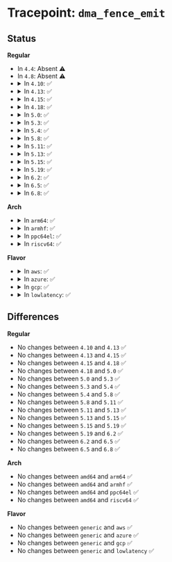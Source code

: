 # Tracepoint: <code>dma_fence_emit</code>

## Status
<b>Regular</b>
<ul>
<li>
In <code>4.4</code>: Absent ⚠️
</li>
<li>
In <code>4.8</code>: Absent ⚠️
</li>
<li>
<details>
<summary>In <code>4.10</code>: ✅</summary>

Event:

```c
struct trace_event_raw_dma_fence {
    struct trace_entry ent;
    u32 __data_loc_driver;
    u32 __data_loc_timeline;
    unsigned int context;
    unsigned int seqno;
    char __data[0];
};
```
Function:

```c
void trace_event_raw_event_dma_fence(void *__data, struct dma_fence *fence);
```
</details>
</li>
<li>
<details>
<summary>In <code>4.13</code>: ✅</summary>

Event:

```c
struct trace_event_raw_dma_fence {
    struct trace_entry ent;
    u32 __data_loc_driver;
    u32 __data_loc_timeline;
    unsigned int context;
    unsigned int seqno;
    char __data[0];
};
```
Function:

```c
void trace_event_raw_event_dma_fence(void *__data, struct dma_fence *fence);
```
</details>
</li>
<li>
<details>
<summary>In <code>4.15</code>: ✅</summary>

Event:

```c
struct trace_event_raw_dma_fence {
    struct trace_entry ent;
    u32 __data_loc_driver;
    u32 __data_loc_timeline;
    unsigned int context;
    unsigned int seqno;
    char __data[0];
};
```
Function:

```c
void trace_event_raw_event_dma_fence(void *__data, struct dma_fence *fence);
```
</details>
</li>
<li>
<details>
<summary>In <code>4.18</code>: ✅</summary>

Event:

```c
struct trace_event_raw_dma_fence {
    struct trace_entry ent;
    u32 __data_loc_driver;
    u32 __data_loc_timeline;
    unsigned int context;
    unsigned int seqno;
    char __data[0];
};
```
Function:

```c
void trace_event_raw_event_dma_fence(void *__data, struct dma_fence *fence);
```
</details>
</li>
<li>
<details>
<summary>In <code>5.0</code>: ✅</summary>

Event:

```c
struct trace_event_raw_dma_fence {
    struct trace_entry ent;
    u32 __data_loc_driver;
    u32 __data_loc_timeline;
    unsigned int context;
    unsigned int seqno;
    char __data[0];
};
```
Function:

```c
void trace_event_raw_event_dma_fence(void *__data, struct dma_fence *fence);
```
</details>
</li>
<li>
<details>
<summary>In <code>5.3</code>: ✅</summary>

Event:

```c
struct trace_event_raw_dma_fence {
    struct trace_entry ent;
    u32 __data_loc_driver;
    u32 __data_loc_timeline;
    unsigned int context;
    unsigned int seqno;
    char __data[0];
};
```
Function:

```c
void trace_event_raw_event_dma_fence(void *__data, struct dma_fence *fence);
```
</details>
</li>
<li>
<details>
<summary>In <code>5.4</code>: ✅</summary>

Event:

```c
struct trace_event_raw_dma_fence {
    struct trace_entry ent;
    u32 __data_loc_driver;
    u32 __data_loc_timeline;
    unsigned int context;
    unsigned int seqno;
    char __data[0];
};
```
Function:

```c
void trace_event_raw_event_dma_fence(void *__data, struct dma_fence *fence);
```
</details>
</li>
<li>
<details>
<summary>In <code>5.8</code>: ✅</summary>

Event:

```c
struct trace_event_raw_dma_fence {
    struct trace_entry ent;
    u32 __data_loc_driver;
    u32 __data_loc_timeline;
    unsigned int context;
    unsigned int seqno;
    char __data[0];
};
```
Function:

```c
void trace_event_raw_event_dma_fence(void *__data, struct dma_fence *fence);
```
</details>
</li>
<li>
<details>
<summary>In <code>5.11</code>: ✅</summary>

Event:

```c
struct trace_event_raw_dma_fence {
    struct trace_entry ent;
    u32 __data_loc_driver;
    u32 __data_loc_timeline;
    unsigned int context;
    unsigned int seqno;
    char __data[0];
};
```
Function:

```c
void trace_event_raw_event_dma_fence(void *__data, struct dma_fence *fence);
```
</details>
</li>
<li>
<details>
<summary>In <code>5.13</code>: ✅</summary>

Event:

```c
struct trace_event_raw_dma_fence {
    struct trace_entry ent;
    u32 __data_loc_driver;
    u32 __data_loc_timeline;
    unsigned int context;
    unsigned int seqno;
    char __data[0];
};
```
Function:

```c
void trace_event_raw_event_dma_fence(void *__data, struct dma_fence *fence);
```
</details>
</li>
<li>
<details>
<summary>In <code>5.15</code>: ✅</summary>

Event:

```c
struct trace_event_raw_dma_fence {
    struct trace_entry ent;
    u32 __data_loc_driver;
    u32 __data_loc_timeline;
    unsigned int context;
    unsigned int seqno;
    char __data[0];
};
```
Function:

```c
void trace_event_raw_event_dma_fence(void *__data, struct dma_fence *fence);
```
</details>
</li>
<li>
<details>
<summary>In <code>5.19</code>: ✅</summary>

Event:

```c
struct trace_event_raw_dma_fence {
    struct trace_entry ent;
    u32 __data_loc_driver;
    u32 __data_loc_timeline;
    unsigned int context;
    unsigned int seqno;
    char __data[0];
};
```
Function:

```c
void trace_event_raw_event_dma_fence(void *__data, struct dma_fence *fence);
```
</details>
</li>
<li>
<details>
<summary>In <code>6.2</code>: ✅</summary>

Event:

```c
struct trace_event_raw_dma_fence {
    struct trace_entry ent;
    u32 __data_loc_driver;
    u32 __data_loc_timeline;
    unsigned int context;
    unsigned int seqno;
    char __data[0];
};
```
Function:

```c
void trace_event_raw_event_dma_fence(void *__data, struct dma_fence *fence);
```
</details>
</li>
<li>
<details>
<summary>In <code>6.5</code>: ✅</summary>

Event:

```c
struct trace_event_raw_dma_fence {
    struct trace_entry ent;
    u32 __data_loc_driver;
    u32 __data_loc_timeline;
    unsigned int context;
    unsigned int seqno;
    char __data[0];
};
```
Function:

```c
void trace_event_raw_event_dma_fence(void *__data, struct dma_fence *fence);
```
</details>
</li>
<li>
<details>
<summary>In <code>6.8</code>: ✅</summary>

Event:

```c
struct trace_event_raw_dma_fence {
    struct trace_entry ent;
    u32 __data_loc_driver;
    u32 __data_loc_timeline;
    unsigned int context;
    unsigned int seqno;
    char __data[0];
};
```
Function:

```c
void trace_event_raw_event_dma_fence(void *__data, struct dma_fence *fence);
```
</details>
</li>
</ul>
<b>Arch</b>
<ul>
<li>
<details>
<summary>In <code>arm64</code>: ✅</summary>

Event:

```c
struct trace_event_raw_dma_fence {
    struct trace_entry ent;
    u32 __data_loc_driver;
    u32 __data_loc_timeline;
    unsigned int context;
    unsigned int seqno;
    char __data[0];
};
```
Function:

```c
void trace_event_raw_event_dma_fence(void *__data, struct dma_fence *fence);
```
</details>
</li>
<li>
<details>
<summary>In <code>armhf</code>: ✅</summary>

Event:

```c
struct trace_event_raw_dma_fence {
    struct trace_entry ent;
    u32 __data_loc_driver;
    u32 __data_loc_timeline;
    unsigned int context;
    unsigned int seqno;
    char __data[0];
};
```
Function:

```c
void trace_event_raw_event_dma_fence(void *__data, struct dma_fence *fence);
```
</details>
</li>
<li>
<details>
<summary>In <code>ppc64el</code>: ✅</summary>

Event:

```c
struct trace_event_raw_dma_fence {
    struct trace_entry ent;
    u32 __data_loc_driver;
    u32 __data_loc_timeline;
    unsigned int context;
    unsigned int seqno;
    char __data[0];
};
```
Function:

```c
void trace_event_raw_event_dma_fence(void *__data, struct dma_fence *fence);
```
</details>
</li>
<li>
<details>
<summary>In <code>riscv64</code>: ✅</summary>

Event:

```c
struct trace_event_raw_dma_fence {
    struct trace_entry ent;
    u32 __data_loc_driver;
    u32 __data_loc_timeline;
    unsigned int context;
    unsigned int seqno;
    char __data[0];
};
```
Function:

```c
void trace_event_raw_event_dma_fence(void *__data, struct dma_fence *fence);
```
</details>
</li>
</ul>
<b>Flavor</b>
<ul>
<li>
<details>
<summary>In <code>aws</code>: ✅</summary>

Event:

```c
struct trace_event_raw_dma_fence {
    struct trace_entry ent;
    u32 __data_loc_driver;
    u32 __data_loc_timeline;
    unsigned int context;
    unsigned int seqno;
    char __data[0];
};
```
Function:

```c
void trace_event_raw_event_dma_fence(void *__data, struct dma_fence *fence);
```
</details>
</li>
<li>
<details>
<summary>In <code>azure</code>: ✅</summary>

Event:

```c
struct trace_event_raw_dma_fence {
    struct trace_entry ent;
    u32 __data_loc_driver;
    u32 __data_loc_timeline;
    unsigned int context;
    unsigned int seqno;
    char __data[0];
};
```
Function:

```c
void trace_event_raw_event_dma_fence(void *__data, struct dma_fence *fence);
```
</details>
</li>
<li>
<details>
<summary>In <code>gcp</code>: ✅</summary>

Event:

```c
struct trace_event_raw_dma_fence {
    struct trace_entry ent;
    u32 __data_loc_driver;
    u32 __data_loc_timeline;
    unsigned int context;
    unsigned int seqno;
    char __data[0];
};
```
Function:

```c
void trace_event_raw_event_dma_fence(void *__data, struct dma_fence *fence);
```
</details>
</li>
<li>
<details>
<summary>In <code>lowlatency</code>: ✅</summary>

Event:

```c
struct trace_event_raw_dma_fence {
    struct trace_entry ent;
    u32 __data_loc_driver;
    u32 __data_loc_timeline;
    unsigned int context;
    unsigned int seqno;
    char __data[0];
};
```
Function:

```c
void trace_event_raw_event_dma_fence(void *__data, struct dma_fence *fence);
```
</details>
</li>
</ul>

## Differences
<b>Regular</b>
<ul>
<li>
No changes between <code>4.10</code> and <code>4.13</code> ✅
</li>
<li>
No changes between <code>4.13</code> and <code>4.15</code> ✅
</li>
<li>
No changes between <code>4.15</code> and <code>4.18</code> ✅
</li>
<li>
No changes between <code>4.18</code> and <code>5.0</code> ✅
</li>
<li>
No changes between <code>5.0</code> and <code>5.3</code> ✅
</li>
<li>
No changes between <code>5.3</code> and <code>5.4</code> ✅
</li>
<li>
No changes between <code>5.4</code> and <code>5.8</code> ✅
</li>
<li>
No changes between <code>5.8</code> and <code>5.11</code> ✅
</li>
<li>
No changes between <code>5.11</code> and <code>5.13</code> ✅
</li>
<li>
No changes between <code>5.13</code> and <code>5.15</code> ✅
</li>
<li>
No changes between <code>5.15</code> and <code>5.19</code> ✅
</li>
<li>
No changes between <code>5.19</code> and <code>6.2</code> ✅
</li>
<li>
No changes between <code>6.2</code> and <code>6.5</code> ✅
</li>
<li>
No changes between <code>6.5</code> and <code>6.8</code> ✅
</li>
</ul>
<b>Arch</b>
<ul>
<li>
No changes between <code>amd64</code> and <code>arm64</code> ✅
</li>
<li>
No changes between <code>amd64</code> and <code>armhf</code> ✅
</li>
<li>
No changes between <code>amd64</code> and <code>ppc64el</code> ✅
</li>
<li>
No changes between <code>amd64</code> and <code>riscv64</code> ✅
</li>
</ul>
<b>Flavor</b>
<ul>
<li>
No changes between <code>generic</code> and <code>aws</code> ✅
</li>
<li>
No changes between <code>generic</code> and <code>azure</code> ✅
</li>
<li>
No changes between <code>generic</code> and <code>gcp</code> ✅
</li>
<li>
No changes between <code>generic</code> and <code>lowlatency</code> ✅
</li>
</ul>
